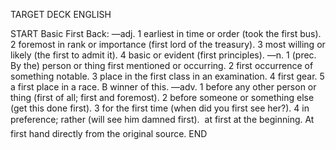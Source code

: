 TARGET DECK
ENGLISH

START
Basic
First
Back: —adj. 1 earliest in time or order (took the first bus). 2 foremost in rank or importance (first lord of the treasury). 3 most willing or likely (the first to admit it). 4 basic or evident (first principles). —n. 1 (prec. By the) person or thing first mentioned or occurring. 2 first occurrence of something notable. 3 place in the first class in an examination. 4 first gear. 5 a first place in a race. B winner of this. —adv. 1 before any other person or thing (first of all; first and foremost). 2 before someone or something else (get this done first). 3 for the first time (when did you first see her?). 4 in preference; rather (will see him damned first).  at first at the beginning. At first hand directly from the original source.
END

